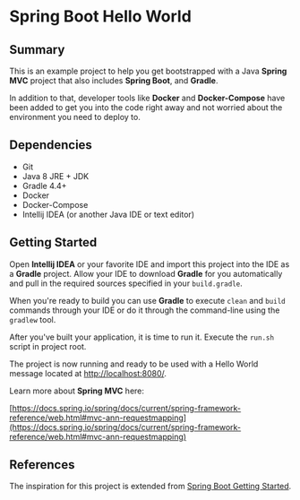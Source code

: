 # Spring Boot Hello World #

## Summary ##

This is an example project to help you get bootstrapped with a Java **Spring MVC** project that also includes **Spring Boot**, and **Gradle**.

In addition to that, developer tools like **Docker** and **Docker-Compose** have been added to get you into the code right away and not worried about the environment you need to deploy to.

## Dependencies ##

* Git
* Java 8 JRE + JDK
* Gradle 4.4+
* Docker
* Docker-Compose
* Intellij IDEA (or another Java IDE or text editor)

## Getting Started ##

Open **Intellij IDEA** or your favorite IDE and import this project into the IDE as a **Gradle** project. Allow your IDE to download **Gradle** for you automatically and pull in the required sources specified in your `build.gradle`.

When you're ready to build you can use **Gradle** to execute `clean` and `build` commands through your IDE or do it through the command-line using the `gradlew` tool.

After you've built your application, it is time to run it. Execute the `run.sh` script in project root.

The project is now running and ready to be used with a Hello World message located at [http://localhost:8080/](http://localhost:8080/).

Learn more about **Spring MVC** here:

[https://docs.spring.io/spring/docs/current/spring-framework-reference/web.html#mvc-ann-requestmapping](https://docs.spring.io/spring/docs/current/spring-framework-reference/web.html#mvc-ann-requestmapping)

## References ##

The inspiration for this project is extended from [Spring Boot Getting Started](https://spring.io/guides/gs/spring-boot/).

